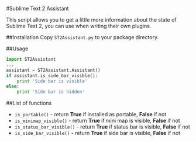#Sublime Text 2 Assistant

This script allows you to get a little more information about the state of Sublime Text 2, you can use when writing their own plugins.

##Installation
Copy `ST2Assistant.py` to your package directory.

##Usage
```python
import ST2Assistant
...
assistant = ST2Assistant.Assistant()
if assistant.is_side_bar_visible():
    print 'Side bar is visible'
else:
    print 'Side bar is hidden'
```
##List of functions
* `is_portable()` - return **True** if installed as portable, **False** if not
* `is_minimap_visible()` - return **True** if mini map is visible, **False** if not
* `is_status_bar_visible()` - return **True** if status bar is visible, **False** if not
* `is_side_bar_visible()` - return **True** if side bar is visible, **False** if not
